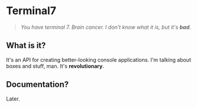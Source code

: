 # Terminal7
> *You have terminal 7. Brain cancer. I don't know what it is, but it's __bad__.*

What is it?
-----------

It's an API for creating better-looking console applications. I'm talking about boxes and stuff, man. It's __revolutionary__.

Documentation?
--------------

Later.

